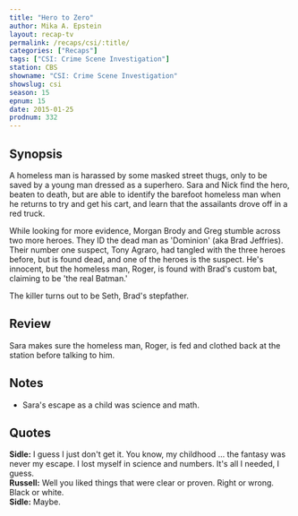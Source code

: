 ```yaml
---
title: "Hero to Zero"
author: Mika A. Epstein
layout: recap-tv
permalink: /recaps/csi/:title/
categories: ["Recaps"]
tags: ["CSI: Crime Scene Investigation"]
station: CBS
showname: "CSI: Crime Scene Investigation"
showslug: csi
season: 15  
epnum: 15  
date: 2015-01-25
prodnum: 332  
---
```


## Synopsis

A homeless man is harassed by some masked street thugs, only to be saved by a young man dressed as a superhero. Sara and Nick find the hero, beaten to death, but are able to identify the barefoot homeless man when he returns to try and get his cart, and learn that the assailants drove off in a red truck.

While looking for more evidence, Morgan Brody and Greg stumble across two more heroes. They ID the dead man as 'Dominion' (aka Brad Jeffries). Their number one suspect, Tony Agraro, had tangled with the three heroes before, but is found dead, and one of the heroes is the suspect. He's innocent, but the homeless man, Roger, is found with Brad's custom bat, claiming to be 'the real Batman.'

The killer turns out to be Seth, Brad's stepfather.

## Review

Sara makes sure the homeless man, Roger, is fed and clothed back at the station before talking to him.

## Notes

* Sara's escape as a child was science and math.

## Quotes

**Sidle:** I guess I just don't get it. You know, my childhood ... the fantasy was never my escape. I lost myself in science and numbers. It's all I needed, I guess.  
**Russell:** Well you liked things that were clear or proven. Right or wrong. Black or white.  
**Sidle:** Maybe.

